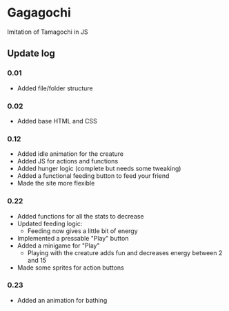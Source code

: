 # Gagagochi

Imitation of Tamagochi in JS


## Update log

### 0.01

- Added file/folder structure

### 0.02

- Added base HTML and CSS

### 0.12

- Added idle animation for the creature
- Added JS for actions and functions
- Added hunger logic (complete but needs some tweaking)
- Added a functional feeding button to feed your friend
- Made the site more flexible

### 0.22
- Added functions for all the stats to decrease
- Updated feeding logic:
    -  Feeding now gives a little bit of energy
- Implemented a pressable "Play" button
- Added a minigame for "Play"
    -  Playing with the creature adds fun and decreases energy between 2 and 15
- Made some sprites for action buttons

### 0.23
- Added an animation for bathing